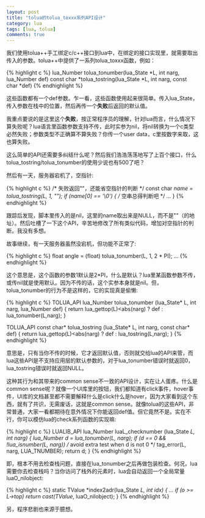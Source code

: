 ```yaml
---
layout: post
title: "tolua的tolua_toxxx系列API设计"
category: lua
tags: [lua, tolua]
comments: true
---
```


我们使用tolua++手工绑定c/c++接口到lua中，在绑定的接口实现里，就需要取出传入的参数。tolua++中提供了一系列tolua_toxxx函数，例如：

{% highlight c %}
lua_Number tolua_tonumber(lua_State *L, int narg, lua_Number def)
const char *tolua_tostring(lua_State *L, int narg, const char *def)
{% endhighlight %}

这些函数都有一个def参数。乍一看，这些函数使用起来很简单。传入lua_State，传入参数在栈中的位置，然后再传一个**失败**后返回的默认值。

我重点要说的是这里这个**失败**，按正常程序员的理解，针对lua而言，什么情况下算失败呢？lua语言里函数参数支持不传，此时实参为nil，将nil转换为一个c类型必然失败；参数类型不正确算不算失败？你传一个user data，c里按数字来取，这也算失败。

<!-- more -->

这么简单的API还需要多纠结什么呢？然后我们浩浩荡荡地写了上百个接口，什么tolua_tostring/tolua_tonumber的使用少说也有500了吧？

然后有一天，服务器宕机了，空指针:

{% highlight c %}
/* 失败返回""，还能省空指针的判断 */
const char *name = tolua_tostring(L, 1, "");
if (name[0] == '\0') { /* 空串总得判断吧 */
    ...
}
{% endhighlight %}

跟踪后发现，脚本里传入的是nil，这里的name取出来是NULL，而不是""（的地址）。然后吐槽了一下这个API，辛苦地修改了所有类似代码，增加对空指针的判断。我没有多想。

故事继续，有一天服务器虽然没宕机，但功能不正常了:

{% highlight c %}
float angle = (float) tolua_tonumber(L, 1, 2 * PI);
...
{% endhighlight %}

这个意思是，这个函数的参数1默认是2*PI，什么是默认？lua里某函数参数不传，或传nil就是使用默认。因为不传的话，这个实参本身就是nil。但，tolua_tonumber的行为不是这样的，它的实现真是偷懒:

{% highlight c %}
TOLUA_API lua_Number tolua_tonumber (lua_State* L, int narg, lua_Number def)
{
 return lua_gettop(L)<abs(narg) ? def : lua_tonumber(L,narg);
}

TOLUA_API const char* tolua_tostring (lua_State* L, int narg, const char* def)
{
 return lua_gettop(L)<abs(narg) ? def : lua_tostring(L,narg);
}
{% endhighlight %}

意思是，只有当你不传的时候，它才返回默认值，否则就交给lua的API来管，而lua这些API是不支持应用层的默认参数的，对于lua_tonumber错误时就返回0，lua_tostring错误时就返回NULL。

这种其行为和其带来的common sense不一致的API设计，实在让人蛋疼。什么是common sense呢？就像一个UI库里的按钮，我们都知道有click事件，hover事件，UI库的文档甚至都不需要解释什么是click什么是hover，因为大家看到这个东西，就有了共识，无需废话，这就是common sense。就像tolua的这些API，非常普通，大家一看都期待在意外情况下你能返回def值。但它竟然不是。实在不行，你可以模仿lua的check系列函数的实现嘛:

{% highlight c %}
LUALIB_API lua_Number luaL_checknumber (lua_State *L, int narg) {
  lua_Number d = lua_tonumber(L, narg);
  if (d == 0 && !lua_isnumber(L, narg))  /* avoid extra test when d is not 0 */
    tag_error(L, narg, LUA_TNUMBER);
  return d;
}
{% endhighlight %}

即，根本不用去检查栈问题，直接在lua_tonumber之后再做包装检查。何况，lua需要你去检查栈吗？当你访问了栈外的元素时，lua会自动返回一个全局常量luaO_nilobject:

{% highlight c %}
static TValue *index2adr(lua_State *L, int idx) {
    ...
    if (o >= L->top) return cast(TValue*, luaO_nilobject);
}
{% endhighlight %}

另，程序悲剧也来源于臆想。


